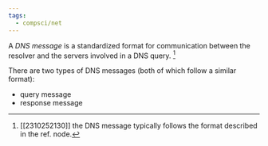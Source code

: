 ```yaml
---
tags:
  - compsci/net
---
```

A *DNS message* is a standardized format for communication between the resolver and the servers involved in a DNS query. [^1]

There are two types of DNS messages (both of which follow a similar format):
- query message
- response message

[^1]: [[2310252130]] the DNS message typically follows the format described in the ref. node.
